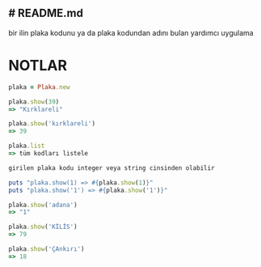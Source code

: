 # README.md
---

bir ilin plaka kodunu ya da plaka kodundan adını bulan yardımcı uygulama

# NOTLAR

```ruby
plaka = Plaka.new

plaka.show(39)
=> "Kırklareli"

plaka.show('kırklareli')
=> 39

plaka.list
=> tüm kodları listele

girilen plaka kodu integer veya string cinsinden olabilir

puts "plaka.show(1) => #{plaka.show(1)}"
puts "plaka.show('1') => #{plaka.show('1')}"

plaka.show('adana')
=> "1"

plaka.show('KİLİS')
=> 79

plaka.show('ÇAnkırı')
=> 18

```


